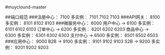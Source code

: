 #muyclound-master

##端口规范
  ###注册中心：
    7100
    多实例：
      7101
      7102
      7103
  ###API网关：
    8100
    多实例：
      8101
      8102
      8103
  ###微服务中心：
    6000
    用户中心 -> 6100
      多实例：
        6101
        6102
        6103
    订单中心 -> 6200
      多实例：
        6201
        6202
        6203
    商品中心 -> 6300
      多实例：
        6301
        6302
        6303
    支付中心 -> 6500
      多实例：
        6501
        6502
        6503
  ###应用中心：
    9000
    B2B -> 9100
      多实例：
        9101
        9102
        9103
    S2B -> 9200
      多实例：
        9201
        9202
        9203
    